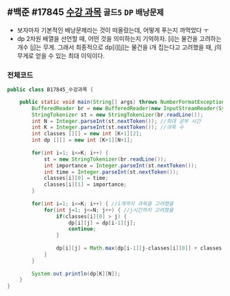 #백준 #17845 [수강 과목](https://www.acmicpc.net/problem/17845)
`골드5` `DP` `배낭문제`
---
- 보자마자 기본적인 배낭문제라는 것이 떠올랐는데, 어떻게 푸는지 까먹었다 ㅜ
- dp 2차원 배열을 선언할 때, 어떤 것을 의미하는지 기억하자. [i]는 물건을 고려하는 개수 [j]는 무게. 그래서 최종적으로 dp[i][j]는 물건을 i개 집는다고 고려했을 때, j의 무게로 얻을 수 있는 최대 이익이다.

### 전체코드
```java
public class B17845_수강과목 {

	public static void main(String[] args) throws NumberFormatException, IOException {
		BufferedReader br = new BufferedReader(new InputStreamReader(System.in));
		StringTokenizer st = new StringTokenizer(br.readLine());
		int N = Integer.parseInt(st.nextToken()); //최대 공부 시간
		int K = Integer.parseInt(st.nextToken()); //과목 수
		int classes [][] = new int [K+1][2];
		int dp [][] = new int [K+1][N+1];
		
		for(int i=1; i<=K; i++) {
			st = new StringTokenizer(br.readLine());
			int importance = Integer.parseInt(st.nextToken());
			int time = Integer.parseInt(st.nextToken());
			classes[i][0] = time;
			classes[i][1] = importance;
		}
		
		for(int i=1; i<=K; i++) { //i개까지 과목을 고려했을 
			for(int j=1; j<=N; j++) { //j시간까지 고려했을 
				if(classes[i][0] > j) {
					dp[i][j] = dp[i-1][j];
					continue;
				}
				
				dp[i][j] = Math.max(dp[i-1][j-classes[i][0]] + classes[i][1], dp[i-1][j]);
			}
		}
		
		System.out.println(dp[K][N]);
	}
}

```
